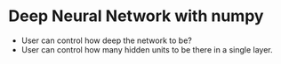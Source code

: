 # Deep Neural Network with numpy
- User can control how deep the network to be?
- User can control how many hidden units to be there in a single layer.
